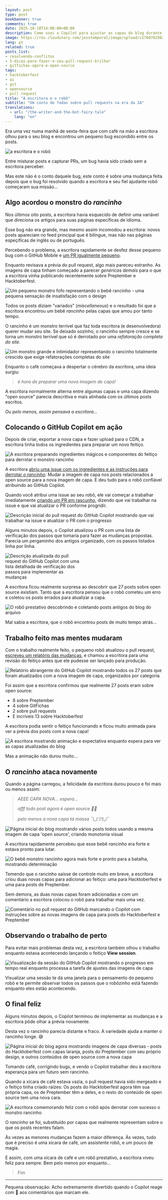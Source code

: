 ```yaml
---
layout: post
type: post
bookbanner: true
comments: true
date: 2025-10-18T14:00:00+00:00
description: Como usei o Copilot para ajustar as capas do blog durante o café da manhã
image: https://res.cloudinary.com/jesstemporal/image/upload/v1760702982/covers/opensource_p4btht.png
lang: pt
related: true
posts_list:
- resolvendo-conflitos
- 5-dicas-para-fazer-o-seu-pull-request-brilhar
- gitfichas-agora-e-open-source
tags:
- hacktoberfest
- ai
- git
- opensource
- pull request
title: "A escritora e o robô"
subtitle: "Um conto de fadas sobre pull requests na era da IA"
translations:
  - url: "/the-writer-and-the-bot-fairy-tale"
    lang: "en"
---
```


Era uma vez numa manhã de sexta-feira que com café na mão a escritora olhou para o seu blog e encontrou um pequeno bug escondido entre os posts.

<img alt="a escritora e o robô" src="https://res.cloudinary.com/jesstemporal/image/upload/v1760846392/images/writer-finds-a-bug_ezpypk.png" class="img-post">

Entre misturar posts e capturar PRs, um bug havia sido criado sem a escritora perceber.

Mas este não é o conto daquele bug, este conto é sobre uma mudança feita depois que o bug foi resolvido quando a escritora e seu fiel ajudante robô começaram sua missão...

## Algo acordou o monstro do *rancinho*

Nos últimos oito posts, a escritora havia esquecido de definir uma variável que direciona os artigos para suas páginas específicas de idioma.

Esse bug não era grande, mas mesmo assim incomodou a escritora: novos posts apareciam no feed principal que é bilíngue, mas não nas páginas espeçifícas de inglês ou de português.

Percebendo o problema, a escritora rapidamente se desfez desse pequeno bug com o GitHub Mobile e [um PR igualmente pequeno](https://github.com/jtemporal/jtemporal.github.io/pull/349).

Enquanto revisava a prévia do pull request, algo mais pareceu estranho. As imagens de capa tinham começado a parecer _genéricas demais_ para o que a escritora vinha publicando recentemente sobre Preptember e Hacktoberfest.

<img alt="Um pequeno monstro fofo representando o bebê rancinho - uma pequena sensação de insatisfação com o design" src="https://res.cloudinary.com/jesstemporal/image/upload/v1760846473/images/baby-ick_xdh29w.png" class="img-post">

Todos os posts diziam "variados" (_miscellaneous_) e o resultado foi que a escritora encontrou um bebê *rancinho* pelas capas que amou por tanto tempo.

O rancinho é um monstro terrível que faz toda escritora (e desenvolvedora) querer mudar seu site. Se deixado sozinho, o rancinho sempre cresce e se torna um monstro terrível que só é derrotado por uma _refatoração completa do site_.

<img alt="Um monstro grande e intimidador representando o rancinho totalmente crescido que exige refatorações completas do site" src="https://res.cloudinary.com/jesstemporal/image/upload/v1760846545/images/the-ick-fully-grown_c8gvp3.png" class="img-post">

Enquanto o café começava a despertar o cérebro da escritora, uma ideia surgiu:

> *é hora de preparar uma nova imagem de capa!*

A escritora normalmente alterna entre algumas capas e uma capa dizendo "open source" parecia descritiva e mais alinhada com os últimos posts escritos.

*Ou pelo menos, assim pensava a escritora...*

## Colocando o GitHub Copilot em ação

Depois de criar, exportar a nova capa e fazer upload para o CDN, a escritora tinha todos os ingredientes para preparar um novo feitiço.

<img alt="A escritora preparando ingredientes mágicos e componentes do feitiço para derrotar o monstro rancinho" src="https://res.cloudinary.com/jesstemporal/image/upload/v1760846884/images/the-writer-ready-for-the-spell_qrip6v.png" class="img-post">

A escritora [abriu uma issue com os ingredientes e as instruções para derrotar _o rancinho_](https://github.com/jtemporal/jtemporal.github.io/issues/350): Mudar a imagem de capa nos posts relacionados a open source para a nova imagem de capa. E deu tudo para o robô confiável atribuindo ao GitHub Copilot.

Quando você atribui uma issue ao seu robô, ele vai começar a trabalhar imediatamente [criando um PR em rascunho](https://github.com/jtemporal/jtemporal.github.io/pull/351), dizendo que vai trabalhar na issue e que vai atualizar o PR conforme progridir.

<img alt="Descrição inicial do pull request do GitHub Copilot mostrando que vai trabalhar na issue e atualizar o PR com o progresso" src="https://res.cloudinary.com/jesstemporal/image/upload/v1760753384/images/01-initial-pr-description-by-copilot_e129m8.jpg" class="img-post"/>

Alguns minutos depois, o Copilot atualizou o PR com uma lista de verificação dos passos que tomaria para fazer as mudanças propostas. Parecia um pergaminho dos antigos organizado, com os passos listados linha por linha.

<img alt="Descrição atualizada do pull request do GitHub Copilot com uma lista detalhada de verificação dos passos para implementar as mudanças" src="https://res.cloudinary.com/jesstemporal/image/upload/v1760753384/images/02-copilot-update-description-with-checklist_djg4z1.jpg" class="img-post" style="max-width: 50%"/>

A escritora ficou realmente surpresa ao descobrir que 27 posts sobre open source existiam. Tanto que a escritora pensou que o robô cometeu um erro e coletou os posts errados para atualizar a capa.

<img alt="O robô prestativo descobrindo e coletando posts antigos do blog do arquivo" src="https://res.cloudinary.com/jesstemporal/image/upload/v1760847177/images/robot-found-posts_awnswf.png" class="img-post">

Mal sabia a escritora, que o robô encontrou posts de muito tempo atrás...

## Trabalho feito mas mentes mudaram

Com o trabalho realmente feito, o pequeno robô atualizou o pull request, [escreveu um relatório das mudanças](https://github.com/jtemporal/jtemporal.github.io/pull/351), e chamou a escritora para uma revisão do feitiço antes que ele pudesse ser lançado para produção.

<img alt="Relatório abrangente do GitHub Copilot mostrando todos os 27 posts que foram atualizados com a nova imagem de capa, organizados por categoria" src="https://res.cloudinary.com/jesstemporal/image/upload/v1760753384/images/03-copilot-report-on-all-changes-made_rh2k5y.jpg" class="img-post"/>

Foi assim que a escritora confirmou que realmente 27 posts eram sobre open source:

- 8 sobre Preptember
- 4 sobre GitFichas
- 2 sobre pull requests
- E incríveis 13 sobre Hacktoberfest

A escritora podia sentir o feitiço funcionando e ficou muito animada para ver a prévia dos posts com a nova capa!

<img alt="A escritora mostrando animação e expectativa enquanto espera para ver as capas atualizadas do blog" src="https://res.cloudinary.com/jesstemporal/image/upload/v1760849469/images/the-writer-excited-for-the-updates_swlzvs.png" class="img-post"/>

Mas a animação não durou muito...

## O *rancinho* ataca novamente

Quando a página carregou, a felicidade da escritora durou pouco e foi mais ou menos assim:

> *AEEE CAPA NOVA... espera...*
>
> *afff todo post agora é open source 😮‍💨*
> 
> *pelo menos a nova capa tá massa ¯\\\_(ツ)_/¯*

<img alt="Página inicial do blog mostrando vários posts todos usando a mesma imagem de capa 'open source', criando monotonia visual" src="https://res.cloudinary.com/jesstemporal/image/upload/v1760753420/images/04-all-covers-with-open-source-ick_s0j7pt.jpg" class="img-post"/>

A escritora rapidamente percebeu que esse bebê *rancinho* era forte e estava pronto para lutar.

<img alt="O bebê monstro rancinho agora mais forte e pronto para a batalha, mostrando determinação" src="https://res.cloudinary.com/jesstemporal/image/upload/v1760847721/images/tiny-ick-ready-to-fight_hzbfmi.png" class="img-post">

Temendo que o rancinho saísse de controle muito em breve, a escritora criou duas novas capas para adicionar ao feitiço: uma para Hacktoberfest e uma para posts de Preptember.

Sem demora, as duas novas capas foram adicionadas e com um comentário a escritora colocou o robô para trabalhar mais uma vez.

<img alt="Comentário no pull request do GitHub marcando o Copilot com instruções sobre as novas imagens de capa para posts do Hacktoberfest e Preptember" src="https://res.cloudinary.com/jesstemporal/image/upload/v1760753384/images/05-comment-tag-copilot-to-make-adjustments_qiva0v.jpg" class="img-post"/>

## Observando o trabalho de perto

Para evitar mais problemas desta vez, a escritora também olhou o trabalho enquanto estava acontecendo lançando o feitiço **View session**.

<img alt="Visualização da sessão do GitHub Copilot mostrando o progresso em tempo real enquanto processa a tarefa de ajustes das imagens de capa" src="https://res.cloudinary.com/jesstemporal/image/upload/v1760753384/images/06-copilot-working-on-the-adjustments_ymbpse.jpg" class="img-post"/>

Visualizar uma sessão te dá uma janela para o pensamento do pequeno robô e te permite observar todos os passos que o robôzinho está fazendo enquanto eles estão acontecendo.

## O final feliz

Alguns minutos depois, o Copilot terminou de implementar as mudanças e a escritora pôde olhar a prévia novamente.

Desta vez o rancinho parecia distante e fraco. A variedade ajuda a manter o rancinho longe. 😅

<img alt="Página inicial do blog agora mostrando imagens de capa diversas - posts do Hacktoberfest com capas laranja, posts do Preptember com seu próprio design, e outros conteúdos de open source com a nova capa" src="https://res.cloudinary.com/jesstemporal/image/upload/v1760753420/images/07-newcovers-in-place_sy23sg.jpg" class="img-post"/>

Tomando café, corrigindo bugs, e vendo o Copilot trabalhar deu à escritora esperança para um futuro sem rancinho.

Quando a xícara de café estava vazia, o pull request havia sido mergeado e o feitiço tinha criado raízes: Os posts do Hacktoberfest agora têm sua própria capa, os de Preptember têm a deles, e o resto do conteúdo de open source tem uma nova cara.

<img alt="A escritora comemorando feliz com o robô após derrotar com sucesso o monstro rancinho" src="https://res.cloudinary.com/jesstemporal/image/upload/v1760848861/images/happy-ending-happy-writer_x6xzud.png" class="img-post">

O *rancinho* se foi, substituído por capas que realmente representam sobre o que os posts recentes falam.

Às vezes as menores mudanças fazem a maior diferença. Às vezes, tudo que é preciso é uma xícara de café, um assistente robô, e um pouco de magia.

E assim, com uma xícara de café e um robô prestativo, a escritora viveu feliz para sempre. Bem pelo menos por enquanto...

> Fim

---

Pequena observação: Acho extremamente divertido quando o Copilot reage com 👀 aos comentários que marcam ele.
